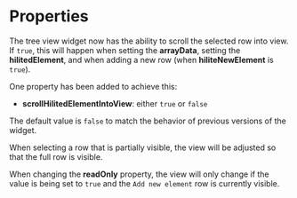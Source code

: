 # Properties

The tree view widget now has the ability to scroll the selected row into 
view. If `true`, this will happen when setting the **arrayData**, 
setting the **hilitedElement**, and when adding a new row 
(when **hiliteNewElement** is `true`).

One property has been added to achieve this:
* **scrollHilitedElementIntoView**: either `true` or `false`

The default value is `false` to match the behavior of previous versions 
of the widget.

When selecting a row that is partially visible, the view will be 
adjusted so that the full row is visible.

When changing the **readOnly** property, the view will only change if
the value is being set to `true` and the `Add new element` row is 
currently visible.